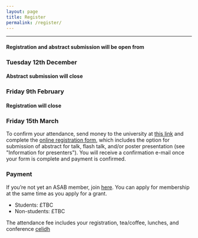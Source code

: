 ```yaml
---
layout: page
title: Register
permalink: /register/
---
```

***

<h4>Registration and abstract submission will be open from</h4><h3> Tuesday 12th December</h3>
<h4>Abstract submission will close</h4><h3> Friday 9th February </h3>
<h4>Registration will close</h4><h3> Friday 15th March</h3>

<p>To confirm your attendance, send money to the university at  <a href="https://store.exeter.ac.uk/">this link</a> and complete the <a href="https://store.exeter.ac.uk/">online registration form</a>, which includes the option for submission of abstract for talk, flash talk, and/or poster presentation (see "Information for presenters"). You will receive a confirmation e-mail once your form is complete and payment is confirmed. </p>

<h3>Payment</h3>
If you’re not yet an ASAB member, join <a href="https://asab.wildapricot.org/">here</a>. You can apply for membership at the same time as you apply for a grant. 
<ul>
  <li>Students: £TBC</li>
  <li>Non-students: £TBC</li>
</ul>
The attendance fee includes your registration, tea/coffee, lunches, and conference <a href="https://www.devon-ceilidhs.com/">celidh</a>
